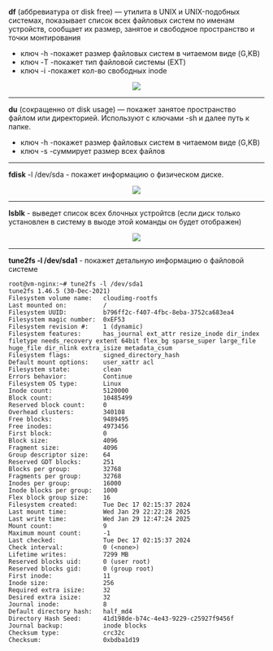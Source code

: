 **df** (аббревиатура от disk free) — утилита в UNIX и UNIX-подобных системах, показывает список всех файловых систем по именам устройств, сообщает их размер, занятое и свободное пространство и точки монтирования
- ключ -h -покажет размер файловых систем в читаемом виде (G,KB)
- ключ -T -покажет тип файловой системы (EXT)
- ключ -i -покажет кол-во свободных inode
<p align="center">
<image src="https://github.com/LLlMEJIb87/LINUX/blob/main/Диски/df.PNG">
</p>

___

**du** (сокращенно от disk usage) — покажет занятое пространство файлом или директорией. Используют с ключами -sh и далее путь к папке.
- ключ -h -покажет размер файловых систем в читаемом виде (G,KB)
- ключ -s -суммирует размер всех файлов 
___

**fdisk** -l /dev/sda - покажет информацию о физическом диске.
<p align="center">
<image src="https://github.com/LLlMEJIb87/LINUX/blob/main/Диски/fdisk.PNG">
</p>

___

**lsblk** - выведет список всех блочных устройтсв (если диск только установлен в систему в выоде этой команды он будет отображен)
<p align="center">
<image src="https://github.com/LLlMEJIb87/LINUX/blob/main/Диски/lsblk.PNG">
</p>

___

**tune2fs -l /dev/sda1** - покажет детальную  информацию о файловой системе
```
root@vm-nginx:~# tune2fs -l /dev/sda1
tune2fs 1.46.5 (30-Dec-2021)
Filesystem volume name:   cloudimg-rootfs
Last mounted on:          /
Filesystem UUID:          b796ff2c-f407-4fbc-8eba-3752ca683ea4
Filesystem magic number:  0xEF53
Filesystem revision #:    1 (dynamic)
Filesystem features:      has_journal ext_attr resize_inode dir_index filetype needs_recovery extent 64bit flex_bg sparse_super large_file huge_file dir_nlink extra_isize metadata_csum
Filesystem flags:         signed_directory_hash 
Default mount options:    user_xattr acl
Filesystem state:         clean
Errors behavior:          Continue
Filesystem OS type:       Linux
Inode count:              5120000
Block count:              10485499
Reserved block count:     0
Overhead clusters:        340108
Free blocks:              9489495
Free inodes:              4973456
First block:              0
Block size:               4096
Fragment size:            4096
Group descriptor size:    64
Reserved GDT blocks:      251
Blocks per group:         32768
Fragments per group:      32768
Inodes per group:         16000
Inode blocks per group:   1000
Flex block group size:    16
Filesystem created:       Tue Dec 17 02:15:37 2024
Last mount time:          Wed Jan 29 22:22:28 2025
Last write time:          Wed Jan 29 12:47:24 2025
Mount count:              9
Maximum mount count:      -1
Last checked:             Tue Dec 17 02:15:37 2024
Check interval:           0 (<none>)
Lifetime writes:          7299 MB
Reserved blocks uid:      0 (user root)
Reserved blocks gid:      0 (group root)
First inode:              11
Inode size:               256
Required extra isize:     32
Desired extra isize:      32
Journal inode:            8
Default directory hash:   half_md4
Directory Hash Seed:      41d198de-b74c-4e43-9229-c25927f9456f
Journal backup:           inode blocks
Checksum type:            crc32c
Checksum:                 0xbdba1d19
```
